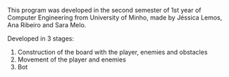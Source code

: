 
This program was developed in the second semester of 1st year of Computer Engineering from University of Minho, 
made by Jéssica Lemos, Ana Ribeiro and Sara Melo.

Developed in 3 stages:
1) Construction of the board with the player, enemies and obstacles
2) Movement of the player and enemies
3) Bot

